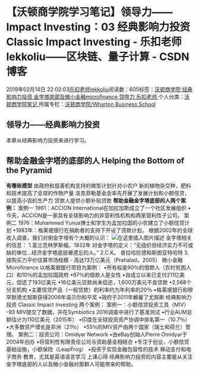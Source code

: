 
# 【沃顿商学院学习笔记】领导力——Impact Investing：03 经典影响力投资 Classic Impact Investing - 乐扣老师lekkoliu——区块链、量子计算 - CSDN博客

2019年02月14日 22:02:03[乐扣老师lekkoliu](https://me.csdn.net/lsttoy)阅读数：605标签：[沃顿商学院																](https://so.csdn.net/so/search/s.do?q=沃顿商学院&t=blog)[经典影响力投资																](https://so.csdn.net/so/search/s.do?q=经典影响力投资&t=blog)[金字塔底部及微小金融microfinance																](https://so.csdn.net/so/search/s.do?q=金字塔底部及微小金融microfinance&t=blog)[领导力																](https://so.csdn.net/so/search/s.do?q=领导力&t=blog)[乐扣老师																](https://so.csdn.net/so/search/s.do?q=乐扣老师&t=blog)[
							](https://so.csdn.net/so/search/s.do?q=领导力&t=blog)[
																					](https://so.csdn.net/so/search/s.do?q=金字塔底部及微小金融microfinance&t=blog)个人分类：[沃顿商学院笔记																](https://blog.csdn.net/lsttoy/article/category/8551035)
[
																					](https://so.csdn.net/so/search/s.do?q=金字塔底部及微小金融microfinance&t=blog)所属专栏：[沃顿商学院/Wharton Business School](https://blog.csdn.net/column/details/33347.html)[
							](https://so.csdn.net/so/search/s.do?q=金字塔底部及微小金融microfinance&t=blog)
[
																	](https://so.csdn.net/so/search/s.do?q=经典影响力投资&t=blog)
[
				](https://so.csdn.net/so/search/s.do?q=沃顿商学院&t=blog)
[
			](https://so.csdn.net/so/search/s.do?q=沃顿商学院&t=blog)


## 领导力——经典影响力投资
本章从经典影响力投资来进行学习。
## 帮助金融金字塔的底部的人 Helping the Bottom of the Pyramid
**有哪些模型**
由政府和慈善机构支持的微型计划针对小农户
新的植物杂交种，肥料和技术提高了全球的作物产量
洛克菲勒基金会率先开展了发展计划和小额信贷，以提高小农的生产力
贷款人提供小额补贴贷款
**帮助金融金字塔底部的人两个案例：**
案例一
1961：ACCION International在加拉加斯成立了一个社区发展组织
•今天，ACCION是一家具有全球影响力的非营利性机构和两家营利性子公司。
案例二
1976：Muhammed Yunus博士和学生为孟加拉国的小农建立了小额信贷计划
•1983年：格莱珉银行在捐助者的支持下开设了贷款计划。
根据2002年的全球收入调查，我们对倒金字塔有个大概的认识：
![在这里插入图片描述](https://img-blog.csdnimg.cn/2019021421300327.png?x-oss-process=image/watermark,type_ZmFuZ3poZW5naGVpdGk,shadow_10,text_aHR0cHM6Ly9ibG9nLmNzZG4ubmV0L2xzdHRveQ==,size_16,color_FFFFFF,t_70)
金字塔相关的信息：
1.富兰克林罗斯福，1932年
对金字塔的定义：“无组织但经济实力不可或缺的单位…经济金字塔底层被遗忘的人。”
2.C.K。 普拉哈拉德和斯图亚特哈特
3.按购买力平价估算市场规模 - 高达13万亿美元（Prahalad，2005）
微小金融 Microfinance
以格莱珉银行项目为案例：
•所有权是90％的借款人（农村贫困人口）和10％的孟加拉国政府
•97％的借款人是女性
•自成立以来已支付211亿美元，偿还了193亿美元
•16亿美元贷款尚未偿还，1,600万美元不良贷款
•2,568个分支机构
•主要信贷产品（一般贷款）的利率约为年利率的20％
•格莱珉银行和穆罕默德尤努斯获得2006年诺贝尔和平奖
•政府于2011年解雇了尤努斯
经典影响力投资 Classic Impact Investing
两个案例：
案例一：小额信贷投资工具（MIV）
-93 MIV提交了数据，并在Symbiotics 2016调查中进行了基准测试
•行业AUM总额估计为110亿美元（2015年）
•印度在全球投资资产协调中排名第一（10.7％）
•大多数资产增长是非洲（21％）
•55％的MIV资产由两个国家（瑞士和荷兰）管理。
案例二：投资公司：Omidyar Network
•由eBay创始人Pierre Omidyar于2004年创办
•将营利性有限责任公司与资助基金相结合
•专注于创业，小额信贷基础设施，小额保险（LeapFrog）
•投资于实现金融包容性的技术
移动支付和电子商务
教育，尤其是英语语言学习
上课心得
经典影响力投资的内容主要是从关注金字塔底部的人以及微小金融对那群人可能带来的帮助。

